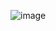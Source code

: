 
![image](https://user-images.githubusercontent.com/70198995/176993030-42fe9b20-5d52-45f6-b0bc-9504579fd13b.png)
